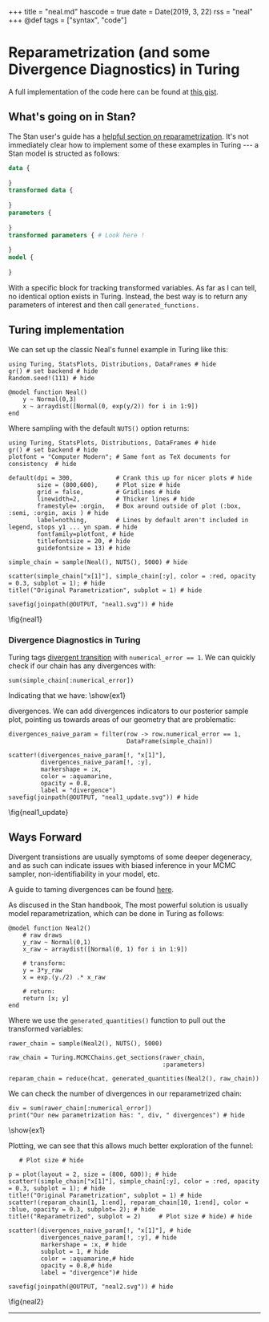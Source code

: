 +++
title = "neal.md"
hascode = true
date = Date(2019, 3, 22)
rss = "neal"
+++
@def tags = ["syntax", "code"]


# Reparametrization (and some Divergence Diagnostics) in Turing

A full implementation of the code here can be found at [this gist](https://gist.github.com/JasonPekos/65638ff5d19ef2eafb772f8242b911c8).
## What's going on in Stan?

The Stan user's guide has a [helpful section on reparametrization](https://mc-stan.org/docs/2_29/stan-users-guide/reparameterization.html). It's not immediately clear how to implement some of these examples in Turing --- a Stan model is structed as follows:

```Stan
data {
  
}
transformed data {
  
}
parameters {
  
}
transformed parameters { # Look here !
  
}
model {
  
}
```

With a specific block for tracking transformed variables. As far as I can tell, no identical option exists in Turing. Instead, the best way is to return any parameters of interest and then call `generated_functions.` 

## Turing implementation

We can set up the classic Neal's funnel example in Turing like this:

```julia:./code/ex1
using Turing, StatsPlots, Distributions, DataFrames # hide
gr() # set backend # hide
Random.seed!(111) # hide

@model function Neal()
    y ~ Normal(0,3)
    x ~ arraydist([Normal(0, exp(y/2)) for i in 1:9])
end
```

Where sampling with the default `NUTS()` option returns:

```julia:./code/ex1
using Turing, StatsPlots, Distributions, DataFrames # hide
gr() # set backend # hide
plotfont = "Computer Modern"; # Same font as TeX documents for consistency  # hide

default(dpi = 300,            # Crank this up for nicer plots # hide
        size = (800,600),     # Plot size # hide
        grid = false,         # Gridlines # hide
        linewidth=2,          # Thicker lines # hide
        framestyle= :orgin,   # Box around outside of plot (:box, :semi, :orgin, axis ) # hide
        label=nothing,        # Lines by default aren't included in legend, stops y1 ... yn spam. # hide
        fontfamily=plotfont, # hide
        titlefontsize = 20, # hide
        guidefontsize = 13) # hide

simple_chain = sample(Neal(), NUTS(), 5000) # hide

scatter(simple_chain["x[1]"], simple_chain[:y], color = :red, opacity = 0.3, subplot = 1); # hide
title!("Original Parametrization", subplot = 1) # hide 

savefig(joinpath(@OUTPUT, "neal1.svg")) # hide
```
\fig{neal1}

### Divergence Diagnostics in Turing

Turing tags [divergent transition](https://mc-stan.org/docs/reference-manual/divergent-transitions.html) with `numerical_error == 1`. We can quickly check if our chain has any divergences with:

```julia:./code/ex1
sum(simple_chain[:numerical_error])
```

Indicating that we have:
\show{ex1}

divergences. We can add divergences indicators to our posterior sample plot, 
pointing us towards areas of our geometry that are 
problematic:

```julia:./code/ex1
divergences_naive_param = filter(row -> row.numerical_error == 1,
                                 DataFrame(simple_chain))

scatter!(divergences_naive_param[!, "x[1]"],
         divergences_naive_param[!, :y],
         markershape = :x,
         color = :aquamarine,
         opacity = 0.8,
         label = "divergence")
savefig(joinpath(@OUTPUT, "neal1_update.svg")) # hide
```

\fig{neal1_update}

## Ways Forward

Divergent transistions are usually symptoms of some deeper degeneracy, and as such can indicate 
issues with biased inference in your MCMC sampler, non-identifiability in your model, etc.

A guide to taming divergences can be found [here](https://mc-stan.org/misc/warnings.html). 

As discused in the Stan handbook, The most powerful solution is 
usually model reparametrization, which can be done in Turing as follows:

```julia:./code/ex1
@model function Neal2()
    # raw draws
    y_raw ~ Normal(0,1)
    x_raw ~ arraydist([Normal(0, 1) for i in 1:9])

    # transform:
    y = 3*y_raw
    x = exp.(y./2) .* x_raw

    # return:
    return [x; y]
end
```

Where we use the `generated_quantities()` function to pull out the transformed variables:

```julia:./code/ex1
rawer_chain = sample(Neal2(), NUTS(), 5000)

raw_chain = Turing.MCMCChains.get_sections(rawer_chain,
                                           :parameters)

reparam_chain = reduce(hcat, generated_quantities(Neal2(), raw_chain))
```

We can check the number of divergences in our reparametrized chain:

```julia:./code/ex1
div = sum(rawer_chain[:numerical_error])
print("Our new parametrization has: ", div, " divergences") # hide
```
\show{ex1}




Plotting, we can see that this allows much better exploration of the funnel:

```julia:./code/ex1
   # Plot size # hide

p = plot(layout = 2, size = (800, 600)); # hide
scatter!(simple_chain["x[1]"], simple_chain[:y], color = :red, opacity = 0.3, subplot = 1); # hide
title!("Original Parametrization", subplot = 1) # hide
scatter!(reparam_chain[1, 1:end], reparam_chain[10, 1:end], color = :blue, opacity = 0.3, subplot= 2); # hide
title!("Reparametrized", subplot = 2)     # Plot size # hide) # hide

scatter!(divergences_naive_param[!, "x[1]"], # hide
         divergences_naive_param[!, :y], # hide
         markershape = :x, # hide
         subplot = 1, # hide
         color = :aquamarine,# hide
         opacity = 0.8,# hide
         label = "divergence")# hide

savefig(joinpath(@OUTPUT, "neal2.svg")) # hide
```
\fig{neal2}


---

